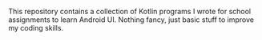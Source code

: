 This repository contains a collection of Kotlin programs I wrote for school assignments to learn Android UI. Nothing fancy, just basic stuff to improve my coding skills.
